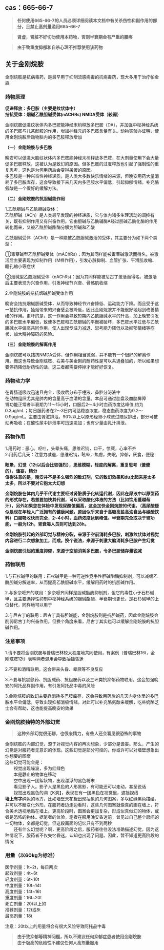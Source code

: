 ## cas：665-66-7
> **任何使用665-66-7的人员必须详细阅读本文档中有关杀伤性和副作用的部分，且禁止高剂量滥用665-66-7**

> **肾虚，肾脏不好切勿使用本药物，否则半衰期会有严重的腰疼**

> **由于致重度抑郁和自杀心理不推荐使用该药物**

## 关于金刚烷胺

金刚烷胺是抗病毒药，是最早用于抑制流感病毒的抗病毒药，现大多用于治疗帕金森

### 药物原理

**促进释放：多巴胺（主要是纹状体中）**  
**拮抗受体：烟碱乙酰胆碱受体(nACHRs) NMDA受体（较弱）**

金刚烷胺促进纹状体内多巴胺能神经末梢释放多巴胺（DA），并加强中枢神经系统的多巴胺与儿茶酚胺的作用，增加神经元的多巴胺含量有关。动物实验亦证明，使用金刚烷胺后动物脑内的多巴胺释放增加

**（一）金刚烷胺与多巴胺**

晚安可以促进大脑纹状体内多巴胺能神经末梢释放多巴胺，在大剂量使用下会大量促多巴胺释放，这被认为是致幻的原因。但多巴胺的过度释放也引起了强制性的重复思考，这也是为何用药后会变得呆傻的原因。  
多巴胺是一种兴奋性神经递质，是人类大多数快乐情绪的来源，但晚安用药大量消耗了多巴胺库存，这会导致接下来几天内多巴胺水平偏低，引起抑郁情绪，补充酪氨酸是一个很好的缓解方法。

**（二）金刚烷胺的抗胆碱能作用**

1.乙酰胆碱与乙酰胆碱受体：  
乙酰胆碱（ACh）是人类最早发现的神经递质，它与体内诸多生理活动的调控有关，既有抑制作用又有兴奋作用。它由胆碱与乙酰辅酶A经过胆碱乙酰化酶的作用转化而来，又被乙酰胆碱酯酶分解为胆碱和乙酸

乙酰胆碱受体（AChR）是一种能被乙酰胆碱激活的受体，其主要分为如下两个类型：

①毒蔁碱型乙酰胆碱受体（mAChRs）：因为其同样能被毒蔁碱激活而得名，被激活后主要表现为抑制作用（M样作用），引发心脏抑制、血管扩张、平滑肌收缩、瞳孔缩小等症状

②烟碱型乙酰胆碱受体（nAChRs)：因为其同样能被尼古丁激活而得名，被激活后主要表现为兴奋作用，引发神经节兴奋、骨骼肌收缩

2.金刚烷胺的拮抗烟碱胆碱受体作用

晚安会拮抗烟碱胆碱受体，从而导致神经节兴奋降低、运动能力下降。而且受于这一拮抗作用，抽烟带来的兴奋感会被降低，因此金刚烷胺并不能很好地起到改善情绪的作用。更坏的是，这一作用会导致短期内乙酰胆碱水平的升高，加上晚安引发的多巴胺水平偏低，致使多巴胺和乙酰胆碱的平衡被破坏，多巴胺水平过低与乙酰胆碱水平偏高共同作用，使人出现专注力减退、思考能力降低以及抑郁情绪等症状，加大精神障碍的风险。

**（三）金刚烷胺的解离作用**

金刚烷胺可以拮抗NMDA受体，但作用相当微弱，并不能有一个很好的解离作用。而这也导致金刚烷胺、右美与美金刚的耐药性是可以共通叠加的，所以如果想要停药降低耐药性的话，这三者都需要停掉才能好好恢复。

### 药物动力学

在胃肠道吸收迅速且完全，吸收后分布于唾液、鼻腔分泌液中  
在动物组织尤其是肺内的含量高于血清的含量。本品可通过胎盘及血脑屏障  
肾功能正常者半衰期为11～15小时，口服后2～4小时血药浓度达峰值,约为0.3μg/mL；每日服药者在2～3日内可达稳态浓度，稳态血药浓度为0.2～0.9μg/mL。主要由肾脏排泄。90%以上以原形经肾小球滤过随尿排出，部分可被动再吸收；在酸性尿中排泄率可迅速进加；也有少量由乳汁排泄。

### 药物作用

1.用药时：恶心，呕吐，头晕头痛，思维迟钝，口干，惊厥，心率不齐  
2.用药后几天：注意力减退，思维迟钝，眩晕，焦虑，失眠，抑郁，厌食，便秘

**眩晕，幻觉（12t以后会比较强烈），思维模糊，轻度的解离，重复思考（傻傻的），谵妄，精分  
值得注意的是，晚安并不是多么强烈的致幻剂，它的致幻效果和du比起来差太多太多，所以不要对它抱太大幻想**

**金刚烷胺在体内几乎不代谢主要经过肾脏质子化转运代谢，因此在尿液中以原型药的形式存在，若想要加快其代谢，可以采取酸化体液的方法（比如饮用蔓越莓汁），另外如果您在体检中发现尿酸值偏高，这会加快金刚烷胺的代谢。（高尿酸疑似是现在年轻人广泛拥有的健康问题，原因似乎来自于高糖高盐高油食品与碳酸饮料）口服吸收快而完全，2~4小时，血药浓度达到峰值。半衰期完全取决于肾功能，一般为12h，肾衰竭人员则可达到28h。**

**金刚烷胺引起的外部幻觉与精神分裂，来源于空前消耗多巴胺，刺激纹状体对视觉内容进行二次想象加工，而成。换个说法，来源于刺激大脑消耗多巴胺产生幻觉**

**金刚烷胺引起的重度抑郁，来源于空前消耗多巴胺，令多巴胺储存量锐减**

### 药物联用

1.与石杉碱甲的联用：石杉碱甲是一种可逆性竞争性胆碱酯酶抑制剂，可以减缓乙酰胆碱分解速率，从而提高乙酰胆碱水平，缓解用药时的抗胆碱作用。

2.与多奈哌齐的联用：多奈哌齐同样是胆碱酯酶抑制剂，但它的毒性小于石杉碱甲，且主要选择性抑制中枢神经系统的胆碱酯酶，半衰期也更长，是石杉碱甲的上位替代，同样地可以用于

3.与尼古丁的联用：尼古丁具有胆碱能，金刚烷胺则是抗胆碱药，因此金刚烷胺会削弱尼古丁的兴奋作用，但换个角度来看，尼古丁其实也可以缓解金刚烷胺的抗胆碱作用。

### 注意事项

1.请不要将金刚烷胺与普瑞巴林较大程度地共同使用，有案例（普瑞巴林16t，金刚烷胺12t）表明两者混用会导致抽搐昏迷

2.不要和酒精联用，这会带来头昏、晕厥等不良反应

3.不要与抗震颤药、抗胆碱药、抗组胺药以及三环类抗抑郁药物联用，这会加强晚安的阿托品样副作用，有引发阿托品中毒的风险

3.金刚烷胺的致幻主要靠消耗多巴胺库存，这会导致用药后的几天内身体里的多巴胺水平会偏低，导致出现抑郁消极情绪。对此可以补充酪氨酸来缓解，吃些奶酪芝士会有帮助，这也能提高晚安的效果

### 金刚烷胺独特的外部幻觉

> **这种外部幻觉很无聊，也很废精力，有些人还会看见很恐怖的事物**

金刚烷胺的内部幻觉，源于对视觉内容的再次想象，少部分是谵妄。那么，产生的幻觉是对服药者无意识的体现。这些幻觉是部分可控的，你或许可以对墙壁想象出你想要的图案  
这些幻觉可能会是：  
　　视觉出现噪波，多为红绿色  
　　本是静止的物体在移动  
　　空中出现一团絮状物，出现漂浮的黑色粉末  
　　看见影子人。影子人是黑色的人形黑影，有可能还可以走动，甚至说话  
　　视觉出现黑色的洞【K洞】，表现在有一团黑色在视觉里，遮挡视线  
**墙上有字**纯色的地方，比如墙壁天花板出现抽象的几何图案，多以红绿黑色描绘，并可以不断变化外形。在服药者边走边看时，这些几何图案就像真的画在墙上，符合美术透视地贴在墙上。更高阶段时，图案会更加复杂，形成似真似幻的物体，或者是恐怖的物体。据笔者的体验，笔者在服用晚安昏迷前，曾见过自己整个房间的一切物体，全都是幻觉，但这段画面的记忆只有不到两秒  
　　还有什么幻觉呢？啊，更高阶段之后，服药者往往没法准确描述幻觉，因为这种情况下，服药者不仅失忆昏迷，认知也出现了问题。因此，暂不知道更高阶段的情况

### 用量（以60kg为标准）

医学剂量：1t~2t，每日两次  
起效剂量：4t~6t  
轻度剂量：6t~10t  
中度剂量：10t~14t  
高度剂量：14t~16t  
重度剂量：16t~20t  
死亡剂量：20t以上的  
推荐剂量：12t或8t  
最高剂量：18t

注意：20t以上的用量将会有很大风险导致阿托品中毒

> **由于致抑郁等精神问题，所以不建议任何抑郁症患者使用金刚烷胺  
由于极高的危险性不建议任何人高剂量服用**
